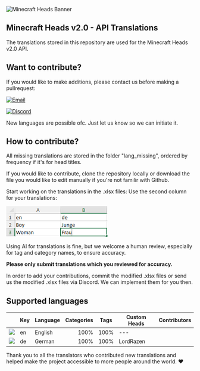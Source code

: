 ![Minecraft Heads Banner](https://images.minecraft-heads.com/banners/minecraft-heads_halfbanner_234x60.png)

## Minecraft Heads v2.0 - API Translations
The translations stored in this repository are used for the Minecraft Heads v2.0 API.


## Want to contribute?
If you would like to make additions, please contact us before making a pullrequest: 

[![Email](https://img.shields.io/badge/Email-info%40minecraft--heads.com-blue?logo=gmail&logoColor=white)](mailto:info@minecraft-heads.com)

[![Discord](https://img.shields.io/badge/Discord-Join%20Server-5865F2?logo=discord&logoColor=white)](https://discord.com/invite/K7yxDD2HP3)

New languages are possible ofc. Just let us know so we can initiate it.

## How to contribute?
All missing translations are stored in the folder "lang_missing", ordered by frequency if it's for head titles.

If you would like to contribute, clone the repository locally or download the file you would like to edit manually if you're not familir with Github. 

Start working on the translations in the .xlsx files: Use the second column for your translations:

![xlsx](assets/xlsx.png)

Using AI for translations is fine, but we welcome a human review, especially for tag and category names, to ensure accuracy.

**Please only submit translations which you reviewed for accuracy.**

In order to add your contributions, commit the modified .xlsx files or send us the modified .xlsx files via Discord. We can implement them for you then.


## Supported languages
||Key|Language|Categories|Tags|Custom Heads|Contributors|
|---|---|---|---|---|---|---|
|<img src="https://cdn.jsdelivr.net/gh/hjnilsson/country-flags/svg/gb.svg" width="20"/>|en|English| <div align="right">100%</div>| <div align="right">100%</div>|---|
|<img src="https://cdn.jsdelivr.net/gh/hjnilsson/country-flags/svg/de.svg" width="20"/>|de|German| <div align="right">100%</div>| <div align="right">100%</div>|LordRazen|

Thank you to all the translators who contributed new translations and helped make the project accessible to more people around the world. ❤️
